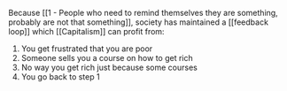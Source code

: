 Because [[1 - People who need to remind themselves they are something, probably are not that something]], society has maintained a [[feedback loop]] which [[Capitalism]] can profit from:

1. You get frustrated that you are poor
2. Someone sells you a course on how to get rich
3. No way you get rich just because some courses
4. You go back to step 1